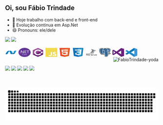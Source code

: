 ## Oi, sou Fábio Trindade


- 🔭 Hoje trabalho com back-end e front-end
- 🌱 Evolução continua em Asp.Net
- 😄 Pronouns: ele/dele

<div>
  <a href="https://github.com/fabiotrindade"></a>
  <img height="180em" src="https://github-readme-stats.vercel.app/api?username=fabiotrindade&show_icons=true&theme=dracula&include_all_commits=true&count_private=true"/>
  <img height="180em" src="https://github-readme-stats.vercel.app/api/top-langs/?username=fabiotrindade&layout=compact&langs_count=7&theme=dracula"/>
</div>
<div style="display: inline_block"><br>
  <img align="center" alt="FabioTrindade-Csharp" height="30" width="40" src="https://raw.githubusercontent.com/devicons/devicon/master/icons/dot-net/dot-net-original.svg">
  <img align="center" alt="FabioTrindade-Csharp" height="30" width="40" src="https://raw.githubusercontent.com/devicons/devicon/master/icons/dotnetcore/dotnetcore-original.svg">
  <img align="center" alt="FabioTrindade-Csharp" height="30" width="40" src="https://raw.githubusercontent.com/devicons/devicon/master/icons/csharp/csharp-original.svg">
  <img align="center" alt="FabioTrindade-Js" height="30" width="40" src="https://raw.githubusercontent.com/devicons/devicon/master/icons/javascript/javascript-plain.svg">
  <img align="center" alt="FabioTrindade-HTML" height="30" width="40" src="https://raw.githubusercontent.com/devicons/devicon/master/icons/html5/html5-original.svg">
  <img align="center" alt="FabioTrindade-CSS" height="30" width="40" src="https://raw.githubusercontent.com/devicons/devicon/master/icons/css3/css3-original.svg">
  <img align="center" alt="FabioTrindade-CSS" height="30" width="40" src="https://raw.githubusercontent.com/devicons/devicon/master/icons/microsoftsqlserver/microsoftsqlserver-plain-wordmark.svg">
  <img align="center" alt="FabioTrindade-CSS" height="30" width="40" src="https://raw.githubusercontent.com/devicons/devicon/master/icons/postgresql/postgresql-original.svg">
  <img align="center" alt="FabioTrindade-CSS" height="30" width="40" src="https://raw.githubusercontent.com/devicons/devicon/master/icons/visualstudio/visualstudio-plain.svg">
  <img align="center" alt="FabioTrindade-CSS" height="30" width="40" src="https://raw.githubusercontent.com/devicons/devicon/master/icons/vscode/vscode-original.svg">
  <img align="right" alt="FabioTrindade-yoda" height="100" src="https://media2.giphy.com/media/j0eRJzyW7XjMpu1Pqd/giphy.gif?cid=ecf05e47cqaj38h6cs48bkgap45xdg20ik09y3i2qsvfwlgi&rid=giphy.gif&ct=g">
</div>

##

<div>
  <a href="https://www.youtube.com/channel/UCB2X7xlNo1NC-YEdEQevTVA" target="_blank"><img src="https://img.shields.io/badge/YouTube-FF0000?style=for-the-badge&logo=youtube&logoColor=white" target="_blank"></a>
  <a href="https://www.instagram.com/fabio.trindade1987" target="_blank"><img src="https://img.shields.io/badge/-Instagram-%23E4405F?style=for-the-badge&logo=instagram&logoColor=white" target="_blank"></a>
 <a href="https://discord.com/channels/FabioTrindade#0488" target="_blank"><img src="https://img.shields.io/badge/Discord-7289DA?style=for-the-badge&logo=discord&logoColor=white" target="_blank"></a> 
  <a href = "mailto:contatofabiosilvatrindade@gmail.com"><img src="https://img.shields.io/badge/-Gmail-%23333?style=for-the-badge&logo=gmail&logoColor=white" target="_blank"></a>
  <a href="https://www.linkedin.com/in/fábio-trindade-89b01b89" target="_blank"><img src="https://img.shields.io/badge/-LinkedIn-%230077B5?style=for-the-badge&logo=linkedin&logoColor=white" target="_blank"></a>
  
  ![Snake animation](https://github.com/FabioTrindade/fabiotrindade/blob/output/github-contribution-grid-snake.svg)
  
</div>
